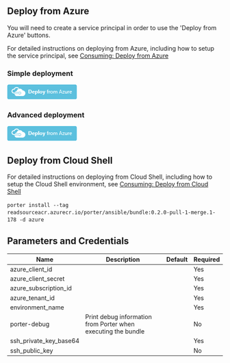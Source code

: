 ## Deploy from Azure


You will need to create a service principal in order to use the 'Deploy from Azure' buttons.


For detailed instructions on deploying from Azure, including how to setup the service principal, see [Consuming: Deploy from Azure](../../docs/consuming.md#deploy-from-azure)

### Simple deployment


<a href="https://portal.azure.com/#create/Microsoft.Template/uri/https%3A%2F%2Fraw.githubusercontent.com%2FJamesDawson%2Fazure-cnab-quickstarts%2Fporter-ansible%2Fporter%2Fansible%2Fazuredeploy-simple.json" target="_blank"><img src="https://raw.githubusercontent.com/endjin/CNAB.Quickstarts/master/images/Deploy-from-Azure.png"/></a>

### Advanced deployment


<a href="https://portal.azure.com/#create/Microsoft.Template/uri/https%3A%2F%2Fraw.githubusercontent.com%2FJamesDawson%2Fazure-cnab-quickstarts%2Fporter-ansible%2Fporter%2Fansible%2Fazuredeploy-advanced.json" target="_blank"><img src="https://raw.githubusercontent.com/endjin/CNAB.Quickstarts/master/images/Deploy-from-Azure.png"/></a>


## Deploy from Cloud Shell


For detailed instructions on deploying from Cloud Shell, including how to setup the Cloud Shell environment, see [Consuming: Deploy from Cloud Shell](../../docs/consuming.md#deploy-from-cloud-shell)


```porter install --tag readsourceacr.azurecr.io/porter/ansible/bundle:0.2.0-pull-1-merge.1-178 -d azure```


## Parameters and Credentials

 | Name | Description | Default | Required | 
 | --- | --- | --- | --- | 
 | azure_client_id |  |  | Yes
azure_client_secret |  |  | Yes
azure_subscription_id |  |  | Yes
azure_tenant_id |  |  | Yes
environment_name |  |  | Yes
porter-debug | Print debug information from Porter when executing the bundle |  | No
ssh_private_key_base64 |  |  | Yes
ssh_public_key |  |  | No | 
